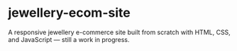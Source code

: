 # jewellery-ecom-site
A responsive jewellery e-commerce site built from scratch with HTML, CSS, and JavaScript — still a work in progress.
